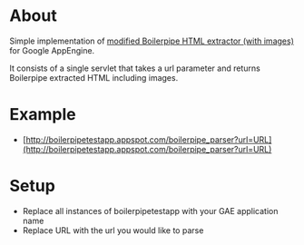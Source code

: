 # About
Simple implementation of [modified Boilerpipe HTML extractor (with images)](http://github.com/gregbayer/boilerpipe) for Google AppEngine.

It consists of a single servlet that takes a url parameter and returns Boilerpipe extracted HTML including images.

# Example

* [http://boilerpipetestapp.appspot.com/boilerpipe_parser?url=URL](http://boilerpipetestapp.appspot.com/boilerpipe_parser?url=URL) 

# Setup

* Replace all instances of boilerpipetestapp with your GAE application name
* Replace URL with the url you would like to parse
